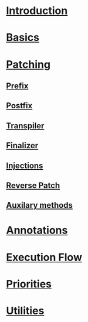 # [Introduction](intro.md)

# [Basics](basics.md)

# [Patching](patching.md)

## [Prefix](patching-prefix.md)

## [Postfix](patching-postfix.md)

## [Transpiler](patching-transpiler.md)

## [Finalizer](patching-finalizer.md)

## [Injections](patching-injections.md)

## [Reverse Patch](reverse-patching.md)

## [Auxilary methods](patching-auxilary.md)

# [Annotations](annotations.md)

# [Execution Flow](execution.md)

# [Priorities](priorities.md)

# [Utilities](utilities.md)
